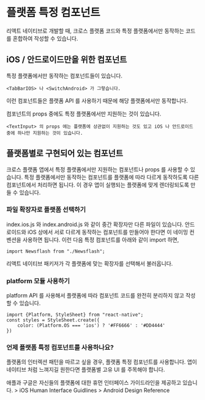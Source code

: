 # 플랫폼 특정 컴포넌트

리액트 네이티브로 개발할 때, 크로스 플랫폼 코드와 특정 플랫폼에서만 동작하는 코드를 혼합하여 작성할 수 있습니다.

## iOS / 안드로이드만을 위한 컴포넌트
특정 플랫폼에서만 동작하는 컴포넌트들이 있습니다. 
```
<TabBarIOS> 나 <SwitchAndroid> 가 그렇습니다.
```
이런 컴포넌트들은 플랫폼 API 를 사용하기 때문에 해당 플랫폼에서만 동작합니다. 

컴포넌트의 props 중에도 특정 플랫폼에서만 지원하는 것이 있습니다. 
```
<TextInput> 의 props 에는 플랫폼에 상관없이 지원하는 것도 있고 iOS 나 안드로이드 중에 하나만 지원하는 것이 있습니다. 
```

## 플랫폼별로 구현되어 있는 컴포넌트
크로스 플랫폼 앱에서 특정 플랫폼에서만 지원하는 컴포넌트나 props 를 사용할 수 있습니다. 특정 플랫폼에서만 동작하는 컴포넌트를 플랫폼에 따라 다르게 동작하도록 다른 컴포넌트에서 처리하면 됩니다. 이 경우 앱이 실행되는 플랫폼에 맞게 렌더링되도록 만들 수 있습니다.

### 파일 확장자로 플랫폼 선택하기
index.ios.js 와 index.android.js 와 같이 중간 확장자만 다른 파일이 있습니다. 안드로이드와 iOS 상에서 서로 다르게 동작하는 컴포넌트를 만들어야 한다면 이 네이밍 컨벤션을 사용하면 됩니다. 
이런 다음 특정 컴포넌트를 아래와 같이 import 하면, 
```
import Newsflash from "./Newsflash";
```

리액트 네이티브 패키저가 각 플랫폼에 맞는 확장자를 선택해서 불러옵니다. 

### platform 모듈 사용하기
platform API 를 사용해서 플랫폼에 따라 컴포넌트 코드를 완전히 분리하지 않고 작성할 수 있습니다. 
```
import {Platform, StyleSheet} from "react-native";
const styles = StyleSheet.create({
	color: (Platform.OS === 'ios') ? '#FF6666' : '#DD4444'
})
```

### 언제 플랫폼 특정 컴포넌트를 사용하나요?
플랫폼의 인터렉션 패턴을 따르고 싶을 경우, 플랫폼 특정 컴포넌트를 사용합니다. 앱이 네이티브 처럼 느껴지길 원한다면 플랫폼별 고유 UI 를 주목해야 합니다.

애플과 구글은 자신들의 플랫폼에 대한 휴먼 인터페이스 가이드라인을 제공하고 있습니다. 
	> iOS Human Interface Guidlines
	> Android Design Reference

<!--stackedit_data:
eyJoaXN0b3J5IjpbLTE4MTcwODQzMjQsLTg2NTg2Mzg5Miw0MT
MzMDM5MjYsLTQ4NDg3OTIxOF19
-->
